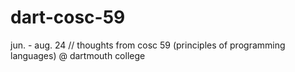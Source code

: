 # dart-cosc-59
jun. - aug. 24 // thoughts from cosc 59 (principles of programming languages) @ dartmouth college

